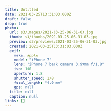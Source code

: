 ```yaml
---
title: Untitled
date: 2021-03-25T13:31:03.000Z
draft: false
drop: true
photo:
  url: s3/images/2021-03-25-06-31-03.jpg
  thumb: s3/thumbs/2021-03-25-06-31-03.jpg
  preview: s3/previews/2021-03-25-06-31-03.jpg
  created: 2021-03-25T13:31:03.000Z
  exif:
    make: Apple
    model: "iPhone 7"
    lens: "iPhone 7 back camera 3.99mm f/1.8"
    iso: 100
    aperture: 1.8
    shutter_speed: 1/8
    focal_length: "4.0 mm"
    gps: null
  title: null
  caption: null
links: []
---
```

